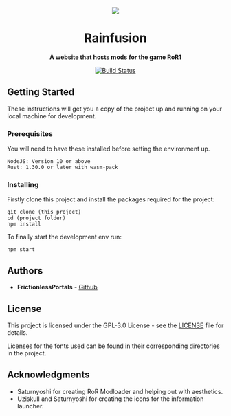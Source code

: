 <div align="center">

  <img src="https://fustran.github.io/rainstash/items/vanilla_items/itemIcons/item_Infusion.png"/>
  <h1>Rainfusion</h1>

  <strong>A website that hosts mods for the game RoR1</strong>

  <p>
    <a href="https://travis-ci.com/Rainfusion/rainfusion"><img src="https://travis-ci.com/Rainfusion/rainfusion.svg?branch=master" alt="Build Status" /></a>
  </p>
</div>

## Getting Started

These instructions will get you a copy of the project up and running on your local machine for development.

### Prerequisites

You will need to have these installed before setting the environment up.

```
NodeJS: Version 10 or above
Rust: 1.30.0 or later with wasm-pack
```

### Installing

Firstly clone this project and install the packages required for the project:

```
git clone (this project)
cd (project folder)
npm install
```

To finally start the development env run:

```
npm start
```

## Authors

* **FrictionlessPortals** - [Github](https://github.com/FrictionlessPortals)

## License

This project is licensed under the GPL-3.0 License - see the [LICENSE](LICENSE) file for details.

Licenses for the fonts used can be found in their corresponding directories in the project.

## Acknowledgments

* Saturnyoshi for creating RoR Modloader and helping out with aesthetics.
* Uziskull and Saturnyoshi for creating the icons for the information launcher.
